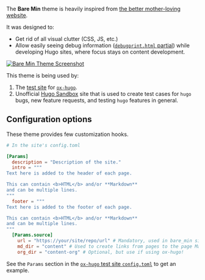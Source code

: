 The **Bare Min** theme is heavily inspired from [the better
mother-loving website](http://bettermotherfuckingwebsite.com/).

It was designed to:

-   Get rid of all visual clutter (CSS, JS, etc.)
-   Allow easily seeing debug information ([`debugprint.html`
    partial](https://github.com/kaushalmodi/hugo-bare-min-theme/blob/master/layouts/partials/debugprint.html))
    while developing Hugo sites, where focus stays on content
    development.

[![Bare Min Theme
Screenshot](https://raw.githubusercontent.com/kaushalmodi/hugo-bare-min-theme/master/images/screenshot.png)](https://raw.githubusercontent.com/kaushalmodi/hugo-bare-min-theme/master/images/screenshot.png)

This theme is being used by:

1.  The [test site](https://ox-hugo.scripter.co/test/) for
    [`ox-hugo`](https://ox-hugo.scripter.co/).
2.  Unofficial [Hugo Sandbox](https://hugo-sandbox.netlify.com/) site
    that is used to create test cases for `hugo` bugs, new feature
    requests, and testing `hugo` features in general.

## Configuration options

These theme provides few customization hooks.

```toml
# In the site's config.toml

[Params]
  description = "Description of the site."
  intro = """
Text here is added to the header of each page.

This can contain <b>HTML</b> and/or **Markdown**
and can be multiple lines.
"""
  footer = """
Text here is added to the footer of each page.

This can contain <b>HTML</b> and/or **Markdown**
and can be multiple lines.
"""
  [Params.source]
    url = "https://your/site/repo/url" # Mandatory, used in bare_min single.html, baseof.html
    md_dir = "content" # Used to create links from pages to the page Markdown sources
    org_dir = "content-org" # Optional, but use if using ox-hugo!
```

See the `Params` section in the [`ox-hugo` test site
`config.toml`](https://github.com/kaushalmodi/ox-hugo/blob/master/test/site/config.toml)
to get an example.
